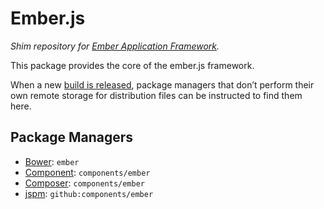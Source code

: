 Ember.js
========

_Shim repository for [Ember Application Framework](http://emberjs.com/)._

This package provides the core of the ember.js framework.

When a new [build is released](http://emberjs.com/blog/2013/09/06/new-ember-release-process.html),
package managers that don’t perform their own remote storage for
distribution files can be instructed to find them here.

Package Managers
----------------

* [Bower](http://bower.io): `ember`
* [Component](http://component.github.io/): `components/ember`
* [Composer](http://packagist.org/packages/components/ember): `components/ember`
* [jspm](http://jspm.io/): `github:components/ember`
